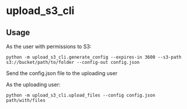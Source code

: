 # upload_s3_cli

## Usage

As the user with permissions to S3:

```
python -m upload_s3_cli.generate_config --expires-in 3600 --s3-path s3://bucket/path/to/folder --config-out config.json
```

Send the config.json file to the uploading user

As the uploading user:

```
python -m upload_s3_cli.upload_files --config config.json path/with/files
```
